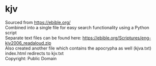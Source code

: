 # kjv
Sourced from https://ebible.org/
<br />Combined into a single file for easy search functionality using a Python script
<br />Separate text files can be found here: https://ebible.org/Scriptures/eng-kjv2006_readaloud.zip
<br />Also created another file which contains the apocrypha as well (kjva.txt)
<br />index.html redirects to kjv.txt
<br />Copyright: Public Domain
